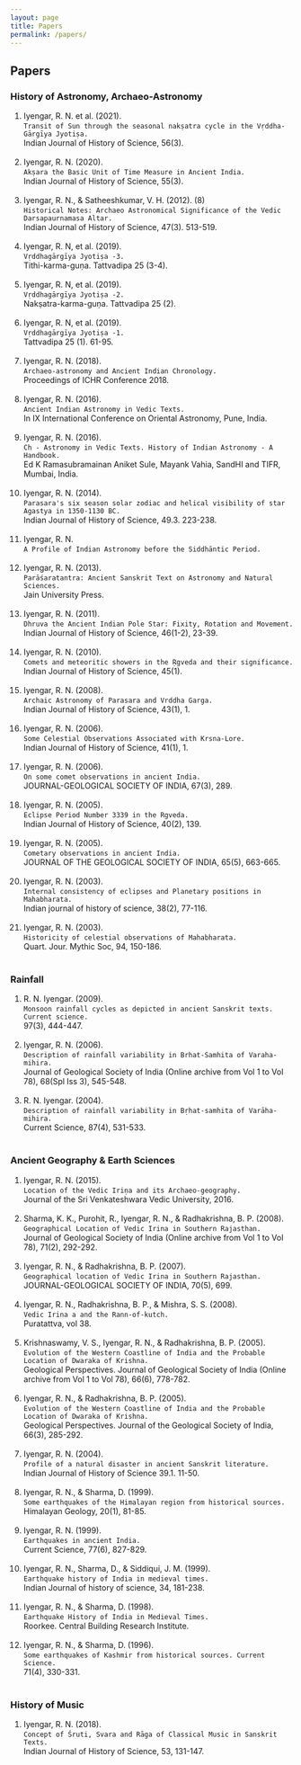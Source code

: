 ```yaml
---
layout: page
title: Papers
permalink: /papers/
---
```


## Papers
### History of Astronomy, Archaeo-Astronomy

1. Iyengar, R. N. et al. (2021).<br/>`Transit of Sun through the seasonal nakṣatra cycle in the Vṛddha-Gārgīya Jyotiṣa.`<br/> Indian Journal of History of Science, 56(3).<br/>&nbsp; 
1. Iyengar, R. N. (2020).<br/>`Akṣara the Basic Unit of Time Measure in Ancient India.`<br/> Indian Journal of History of Science, 55(3).<br/>&nbsp; 
1. Iyengar, R. N., & Satheeshkumar, V. H. (2012). (8)<br/>`Historical Notes: Archaeo Astronomical Significance of the Vedic Darsapaurnamasa Altar.`<br/> Indian Journal of History of Science, 47(3). 513-519.<br/>&nbsp; 
1. Iyengar, R. N, et al. (2019).<br/>`Vṛddhagārgīya Jyotiṣa -3.`<br/> Tithi-karma-guṇa. Tattvadipa 25 (3-4).<br/>&nbsp; 
1. Iyengar, R. N, et al. (2019).<br/>`Vṛddhagārgīya Jyotiṣa -2.`<br/> Nakṣatra-karma-guṇa. Tattvadipa 25 (2).<br/>&nbsp; 
1. Iyengar, R. N, et al. (2019).<br/>`Vṛddhagārgīya Jyotiṣa -1.`<br/> Tattvadipa 25 (1). 61-95.<br/>&nbsp; 
1. Iyengar, R. N. (2018).<br/>`Archaeo-astronomy and Ancient Indian Chronology.`<br/> Proceedings of ICHR Conference 2018.<br/>&nbsp; 
1. Iyengar, R. N. (2016).<br/>`Ancient Indian Astronomy in Vedic Texts.`<br/> In IX International Conference on Oriental Astronomy, Pune, India.<br/>&nbsp; 
1. Iyengar, R. N. (2016).<br/>`Ch - Astronomy in Vedic Texts. History of Indian Astronomy - A Handbook.`<br/> Ed K Ramasubramainan Aniket Sule, Mayank Vahia, SandHI and TIFR, Mumbai, India.<br/>&nbsp; 
1. Iyengar, R. N. (2014).<br/>`Parasara's six season solar zodiac and helical visibility of star Agastya in 1350-1130 BC.`<br/> Indian Journal of History of Science, 49.3. 223-238.<br/>&nbsp;
1. Iyengar, R. N.<br/>`A Profile of Indian Astronomy before the Siddhāntic Period.`<br/>&nbsp; 
1. Iyengar, R. N. (2013).<br/>`Parāśaratantra: Ancient Sanskrit Text on Astronomy and Natural Sciences.`<br/> Jain University Press.<br/>&nbsp; 
1. Iyengar, R. N. (2011).<br/>`Dhruva the Ancient Indian Pole Star: Fixity, Rotation and Movement.`<br/> Indian Journal of History of Science, 46(1-2), 23-39.<br/>&nbsp; 
1. Iyengar, R. N. (2010).<br/>`Comets and meteoritic showers in the Ṛgveda and their significance.`<br/> Indian Journal of History of Science, 45(1).<br/>&nbsp; 
1. Iyengar, R. N. (2008).<br/>`Archaic Astronomy of Parasara and Vrddha Garga.`<br/> Indian Journal of History of Science, 43(1), 1.<br/>&nbsp; 
1. Iyengar, R. N. (2006).<br/>`Some Celestial Observations Associated with Krsna-Lore.`<br/> Indian Journal of History of Science, 41(1), 1.<br/>&nbsp; 
1. Iyengar, R. N. (2006).<br/>`On some comet observations in ancient India.`<br/> JOURNAL-GEOLOGICAL SOCIETY OF INDIA, 67(3), 289.<br/>&nbsp; 
1. Iyengar, R. N. (2005).<br/>`Eclipse Period Number 3339 in the Rgveda.`<br/> Indian Journal of History of Science, 40(2), 139.<br/>&nbsp; 
1. Iyengar, R. N. (2005).<br/>`Cometary observations in ancient India.`<br/> JOURNAL OF THE GEOLOGICAL SOCIETY OF INDIA, 65(5), 663-665.<br/>&nbsp; 
1. Iyengar, R. N. (2003).<br/>`Internal consistency of eclipses and Planetary positions in Mahabharata.`<br/> Indian journal of history of science, 38(2), 77-116.<br/>&nbsp; 
1. Iyengar, R. N. (2003).<br/>`Historicity of celestial observations of Mahabharata.`<br/> Quart. Jour. Mythic Soc, 94, 150-186.<br/>&nbsp; 

### Rainfall

1. R. N. Iyengar. (2009).<br/>`Monsoon rainfall cycles as depicted in ancient Sanskrit texts. Current science.`<br/> 97(3), 444-447.<br/>&nbsp; 
1. Iyengar, R. N. (2006).<br/>`Description of rainfall variability in Brhat-Samhita of Varaha-mihira.`<br/> Journal of Geological Society of India (Online archive from Vol 1 to Vol 78), 68(Spl Iss 3), 545-548.<br/>&nbsp; 
1. R. N. Iyengar. (2004).<br/>`Description of rainfall variability in Bṛhat-samhita of Varāha-mihira.`<br/> Current Science, 87(4), 531-533.<br/>&nbsp; 

### Ancient Geography & Earth Sciences

1. Iyengar, R. N. (2015).<br/>`Location of the Vedic Iriṇa and its Archaeo-geography.`<br/> Journal of the Sri Venkateshwara Vedic University, 2016.<br/>&nbsp; 
1. Sharma, K. K., Purohit, R., Iyengar, R. N., & Radhakrishna, B. P. (2008).<br/>`Geographical Location of Vedic Irina in Southern Rajasthan.`<br/> Journal of Geological Society of India (Online archive from Vol 1 to Vol 78), 71(2), 292-292.<br/>&nbsp; 
1. Iyengar, R. N., & Radhakrishna, B. P. (2007).<br/>`Geographical location of Vedic Irina in Southern Rajasthan.`<br/> JOURNAL-GEOLOGICAL SOCIETY OF INDIA, 70(5), 699.<br/>&nbsp; 
1. Iyengar, R. N., Radhakrishna, B. P., & Mishra, S. S. (2008).<br/>`Vedic Irina a and the Rann-of-kutch.`<br/> Puratattva, vol 38.<br/>&nbsp; 
1. Krishnaswamy, V. S., Iyengar, R. N., & Radhakrishna, B. P. (2005).<br/>`Evolution of the Western Coastline of India and the Probable Location of Dwaraka of Krishna.`<br/> Geological Perspectives. Journal of Geological Society of India (Online archive from Vol 1 to Vol 78), 66(6), 778-782.<br/>&nbsp; 
1. Iyengar, R. N., & Radhakrishna, B. P. (2005).<br/>`Evolution of the Western Coastline of India and the Probable Location of Dwaraka of Krishna.`<br/> Geological Perspectives. Journal of the Geological Society of India, 66(3), 285-292.<br/>&nbsp; 
1. Iyengar, R. N. (2004).<br/>`Profile of a natural disaster in ancient Sanskrit literature.`<br/> Indian Journal of History of Science 39.1. 11-50.<br/>&nbsp; 
1. Iyengar, R. N., & Sharma, D. (1999).<br/>`Some earthquakes of the Himalayan region from historical sources.`<br/> Himalayan Geology, 20(1), 81-85.<br/>&nbsp; 
1. Iyengar, R. N. (1999).<br/>`Earthquakes in ancient India.`<br/> Current Science, 77(6), 827-829.<br/>&nbsp; 
1. Iyengar, R. N., Sharma, D., & Siddiqui, J. M. (1999).<br/>`Earthquake history of India in medieval times.`<br/> Indian Journal of history of science, 34, 181-238.<br/>&nbsp; 
1. Iyengar, R. N., & Sharma, D. (1998).<br/>`Earthquake History of India in Medieval Times.`<br/> Roorkee. Central Building Research Institute.<br/>&nbsp; 
1. Iyengar, R. N., & Sharma, D. (1996).<br/>`Some earthquakes of Kashmir from historical sources. Current Science.`<br/> 71(4), 330-331.<br/>&nbsp; 

### History of Music

1. Iyengar, R. N. (2018).<br/>`Concept of Śruti, Svara and Rāga of Classical Music in Sanskrit Texts.`<br/> Indian Journal of History of Science, 53, 131-147.<br/>&nbsp; 
